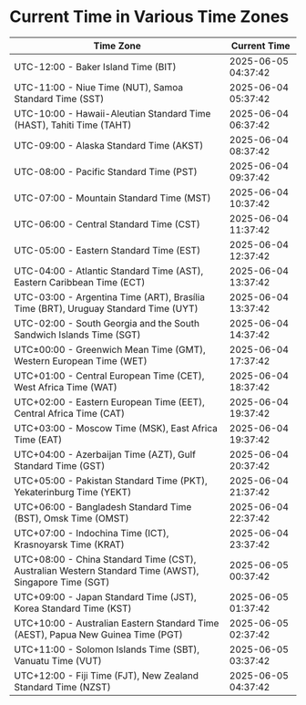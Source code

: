 # Current Time in Various Time Zones

| Time Zone | Current Time |
|-----------|--------------|
| UTC-12:00 - Baker Island Time (BIT) | 2025-06-05 04:37:42 |
| UTC-11:00 - Niue Time (NUT), Samoa Standard Time (SST) | 2025-06-04 05:37:42 |
| UTC-10:00 - Hawaii-Aleutian Standard Time (HAST), Tahiti Time (TAHT) | 2025-06-04 06:37:42 |
| UTC-09:00 - Alaska Standard Time (AKST) | 2025-06-04 08:37:42 |
| UTC-08:00 - Pacific Standard Time (PST) | 2025-06-04 09:37:42 |
| UTC-07:00 - Mountain Standard Time (MST) | 2025-06-04 10:37:42 |
| UTC-06:00 - Central Standard Time (CST) | 2025-06-04 11:37:42 |
| UTC-05:00 - Eastern Standard Time (EST) | 2025-06-04 12:37:42 |
| UTC-04:00 - Atlantic Standard Time (AST), Eastern Caribbean Time (ECT) | 2025-06-04 13:37:42 |
| UTC-03:00 - Argentina Time (ART), Brasília Time (BRT), Uruguay Standard Time (UYT) | 2025-06-04 13:37:42 |
| UTC-02:00 - South Georgia and the South Sandwich Islands Time (SGT) | 2025-06-04 14:37:42 |
| UTC±00:00 - Greenwich Mean Time (GMT), Western European Time (WET) | 2025-06-04 17:37:42 |
| UTC+01:00 - Central European Time (CET), West Africa Time (WAT) | 2025-06-04 18:37:42 |
| UTC+02:00 - Eastern European Time (EET), Central Africa Time (CAT) | 2025-06-04 19:37:42 |
| UTC+03:00 - Moscow Time (MSK), East Africa Time (EAT) | 2025-06-04 19:37:42 |
| UTC+04:00 - Azerbaijan Time (AZT), Gulf Standard Time (GST) | 2025-06-04 20:37:42 |
| UTC+05:00 - Pakistan Standard Time (PKT), Yekaterinburg Time (YEKT) | 2025-06-04 21:37:42 |
| UTC+06:00 - Bangladesh Standard Time (BST), Omsk Time (OMST) | 2025-06-04 22:37:42 |
| UTC+07:00 - Indochina Time (ICT), Krasnoyarsk Time (KRAT) | 2025-06-04 23:37:42 |
| UTC+08:00 - China Standard Time (CST), Australian Western Standard Time (AWST), Singapore Time (SGT) | 2025-06-05 00:37:42 |
| UTC+09:00 - Japan Standard Time (JST), Korea Standard Time (KST) | 2025-06-05 01:37:42 |
| UTC+10:00 - Australian Eastern Standard Time (AEST), Papua New Guinea Time (PGT) | 2025-06-05 02:37:42 |
| UTC+11:00 - Solomon Islands Time (SBT), Vanuatu Time (VUT) | 2025-06-05 03:37:42 |
| UTC+12:00 - Fiji Time (FJT), New Zealand Standard Time (NZST) | 2025-06-05 04:37:42 |
